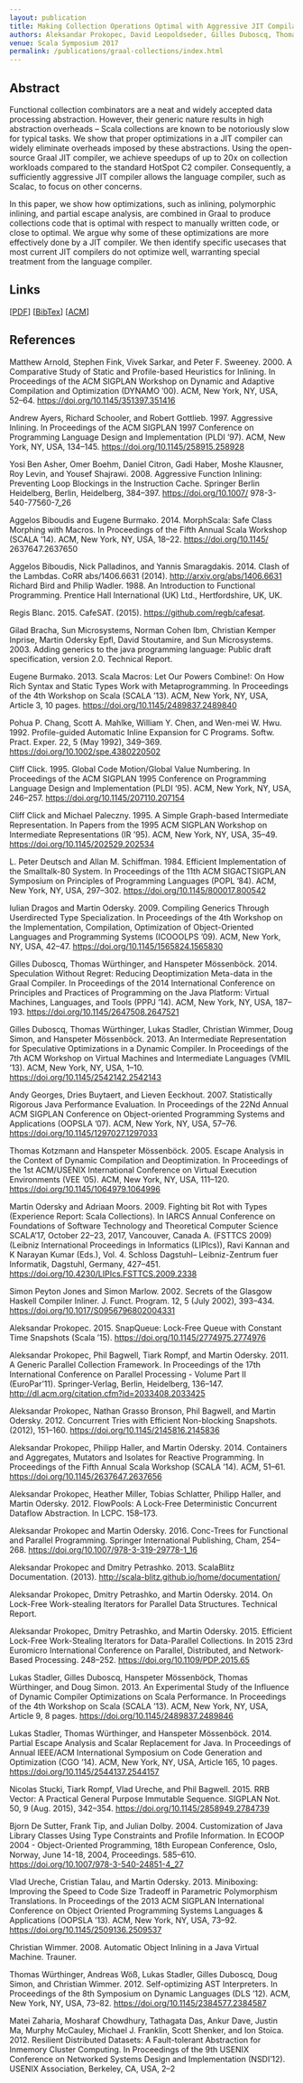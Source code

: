 ```yaml
---
layout: publication
title: Making Collection Operations Optimal with Aggressive JIT Compilation
authors: Aleksandar Prokopec, David Leopoldseder, Gilles Duboscq, Thomas Wuerthinger
venue: Scala Symposium 2017
permalink: /publications/graal-collections/index.html
---
```



## Abstract

Functional collection combinators are a neat and widely accepted
data processing abstraction. However, their generic
nature results in high abstraction overheads – Scala collections
are known to be notoriously slow for typical tasks. We
show that proper optimizations in a JIT compiler can widely
eliminate overheads imposed by these abstractions. Using
the open-source Graal JIT compiler, we achieve speedups of
up to 20x on collection workloads compared to the standard
HotSpot C2 compiler. Consequently, a sufficiently aggressive
JIT compiler allows the language compiler, such as Scalac,
to focus on other concerns.

In this paper, we show how optimizations, such as inlining,
polymorphic inlining, and partial escape analysis, are
combined in Graal to produce collections code that is optimal
with respect to manually written code, or close to optimal.
We argue why some of these optimizations are more effectively
done by a JIT compiler. We then identify specific usecases
that most current JIT compilers do not optimize well,
warranting special treatment from the language compiler.

## Links

\[[PDF](/resources/docs/graal-collections.pdf)\]
\[[BibTex](/resources/docs/bibtex/graal-collections.bib)\]
\[[ACM](https://dl.acm.org/citation.cfm?id=3136002)\]


## References

Matthew Arnold, Stephen Fink, Vivek Sarkar, and Peter F. Sweeney. 2000.
A Comparative Study of Static and Profile-based Heuristics for Inlining.
In Proceedings of the ACM SIGPLAN Workshop on Dynamic and Adaptive
Compilation and Optimization (DYNAMO ’00). ACM, New York, NY, USA,
52–64. https://doi.org/10.1145/351397.351416

Andrew Ayers, Richard Schooler, and Robert Gottlieb. 1997. Aggressive
Inlining. In Proceedings of the ACM SIGPLAN 1997 Conference on Programming
Language Design and Implementation (PLDI ’97). ACM, New
York, NY, USA, 134–145. https://doi.org/10.1145/258915.258928

Yosi Ben Asher, Omer Boehm, Daniel Citron, Gadi Haber, Moshe Klausner,
Roy Levin, and Yousef Shajrawi. 2008. Aggressive Function Inlining:
Preventing Loop Blockings in the Instruction Cache. Springer
Berlin Heidelberg, Berlin, Heidelberg, 384–397. https://doi.org/10.1007/
978-3-540-77560-7_26

Aggelos Biboudis and Eugene Burmako. 2014. MorphScala: Safe Class
Morphing with Macros. In Proceedings of the Fifth Annual Scala Workshop
(SCALA ’14). ACM, New York, NY, USA, 18–22. https://doi.org/10.1145/
2637647.2637650

Aggelos Biboudis, Nick Palladinos, and Yannis Smaragdakis. 2014. Clash of
the Lambdas. CoRR abs/1406.6631 (2014). http://arxiv.org/abs/1406.6631
Richard Bird and Philip Wadler. 1988. An Introduction to Functional Programming.
Prentice Hall International (UK) Ltd., Hertfordshire, UK,
UK.

Regis Blanc. 2015. CafeSAT. (2015). https://github.com/regb/cafesat.

Gilad Bracha, Sun Microsystems, Norman Cohen Ibm, Christian Kemper
Inprise, Martin Odersky Epfl, David Stoutamire, and Sun Microsystems. 2003.
Adding generics to the java programming language: Public draft
specification, version 2.0. Technical Report.

Eugene Burmako. 2013. Scala Macros: Let Our Powers Combine!: On How
Rich Syntax and Static Types Work with Metaprogramming. In Proceedings
of the 4th Workshop on Scala (SCALA ’13). ACM, New York, NY, USA,
Article 3, 10 pages. https://doi.org/10.1145/2489837.2489840

Pohua P. Chang, Scott A. Mahlke, William Y. Chen, and Wen-mei W. Hwu. 1992.
Profile-guided Automatic Inline Expansion for C Programs. Softw.
Pract. Exper. 22, 5 (May 1992), 349–369. https://doi.org/10.1002/spe.4380220502

Cliff Click. 1995. Global Code Motion/Global Value Numbering. In Proceedings
of the ACM SIGPLAN 1995 Conference on Programming Language
Design and Implementation (PLDI ’95). ACM, New York, NY, USA, 246–257.
https://doi.org/10.1145/207110.207154

Cliff Click and Michael Paleczny. 1995. A Simple Graph-based Intermediate
Representation. In Papers from the 1995 ACM SIGPLAN Workshop on
Intermediate Representations (IR ’95). ACM, New York, NY, USA, 35–49.
https://doi.org/10.1145/202529.202534

L. Peter Deutsch and Allan M. Schiffman. 1984. Efficient Implementation
of the Smalltalk-80 System. In Proceedings of the 11th ACM SIGACTSIGPLAN
Symposium on Principles of Programming Languages (POPL ’84).
ACM, New York, NY, USA, 297–302. https://doi.org/10.1145/800017.800542

Iulian Dragos and Martin Odersky. 2009. Compiling Generics Through Userdirected
Type Specialization. In Proceedings of the 4th Workshop on the
Implementation, Compilation, Optimization of Object-Oriented Languages
and Programming Systems (ICOOOLPS ’09). ACM, New York, NY, USA, 42–47.
https://doi.org/10.1145/1565824.1565830

Gilles Duboscq, Thomas Würthinger, and Hanspeter Mössenböck. 2014.
Speculation Without Regret: Reducing Deoptimization Meta-data in the
Graal Compiler. In Proceedings of the 2014 International Conference on
Principles and Practices of Programming on the Java Platform: Virtual
Machines, Languages, and Tools (PPPJ ’14). ACM, New York, NY, USA,
187–193. https://doi.org/10.1145/2647508.2647521

Gilles Duboscq, Thomas Würthinger, Lukas Stadler, Christian Wimmer,
Doug Simon, and Hanspeter Mössenböck. 2013. An Intermediate Representation
for Speculative Optimizations in a Dynamic Compiler. In
Proceedings of the 7th ACM Workshop on Virtual Machines and Intermediate
Languages (VMIL ’13). ACM, New York, NY, USA, 1–10. https://doi.org/10.1145/2542142.2542143

Andy Georges, Dries Buytaert, and Lieven Eeckhout. 2007. Statistically
Rigorous Java Performance Evaluation. In Proceedings of the 22Nd Annual
ACM SIGPLAN Conference on Object-oriented Programming Systems and
Applications (OOPSLA ’07). ACM, New York, NY, USA, 57–76. https://doi.org/10.1145/1297027.1297033

Thomas Kotzmann and Hanspeter Mössenböck. 2005. Escape Analysis in
the Context of Dynamic Compilation and Deoptimization. In Proceedings
of the 1st ACM/USENIX International Conference on Virtual Execution
Environments (VEE ’05). ACM, New York, NY, USA, 111–120. https://doi.org/10.1145/1064979.1064996

Martin Odersky and Adriaan Moors. 2009. Fighting bit Rot with Types
(Experience Report: Scala Collections). In IARCS Annual Conference on
Foundations of Software Technology and Theoretical Computer Science
SCALA’17, October 22–23, 2017, Vancouver, Canada A.
(FSTTCS 2009) (Leibniz International Proceedings in Informatics (LIPIcs)),
Ravi Kannan and K Narayan Kumar (Eds.), Vol. 4. Schloss Dagstuhl–
Leibniz-Zentrum fuer Informatik, Dagstuhl, Germany, 427–451. https://doi.org/10.4230/LIPIcs.FSTTCS.2009.2338

Simon Peyton Jones and Simon Marlow. 2002. Secrets of the Glasgow
Haskell Compiler Inliner. J. Funct. Program. 12, 5 (July 2002), 393–434.
https://doi.org/10.1017/S0956796802004331

Aleksandar Prokopec. 2015. SnapQueue: Lock-Free Queue with Constant
Time Snapshots (Scala ’15). https://doi.org/10.1145/2774975.2774976

Aleksandar Prokopec, Phil Bagwell, Tiark Rompf, and Martin Odersky. 2011.
A Generic Parallel Collection Framework. In Proceedings of the 17th
International Conference on Parallel Processing - Volume Part II (EuroPar’11).
Springer-Verlag, Berlin, Heidelberg, 136–147. http://dl.acm.org/citation.cfm?id=2033408.2033425

Aleksandar Prokopec, Nathan Grasso Bronson, Phil Bagwell, and Martin
Odersky. 2012. Concurrent Tries with Efficient Non-blocking Snapshots.
(2012), 151–160. https://doi.org/10.1145/2145816.2145836

Aleksandar Prokopec, Philipp Haller, and Martin Odersky. 2014. Containers
and Aggregates, Mutators and Isolates for Reactive Programming. In
Proceedings of the Fifth Annual Scala Workshop (SCALA ’14). ACM, 51–61.
https://doi.org/10.1145/2637647.2637656

Aleksandar Prokopec, Heather Miller, Tobias Schlatter, Philipp Haller, and
Martin Odersky. 2012. FlowPools: A Lock-Free Deterministic Concurrent
Dataflow Abstraction. In LCPC. 158–173.

Aleksandar Prokopec and Martin Odersky. 2016. Conc-Trees for Functional
and Parallel Programming. Springer International Publishing, Cham,
254–268. https://doi.org/10.1007/978-3-319-29778-1_16

Aleksandar Prokopec and Dmitry Petrashko. 2013. ScalaBlitz Documentation.
(2013). http://scala-blitz.github.io/home/documentation/

Aleksandar Prokopec, Dmitry Petrashko, and Martin Odersky. 2014. On
Lock-Free Work-stealing Iterators for Parallel Data Structures. Technical
Report.

Aleksandar Prokopec, Dmitry Petrashko, and Martin Odersky. 2015. Efficient
Lock-Free Work-Stealing Iterators for Data-Parallel Collections. In
2015 23rd Euromicro International Conference on Parallel, Distributed, and
Network-Based Processing. 248–252. https://doi.org/10.1109/PDP.2015.65

Lukas Stadler, Gilles Duboscq, Hanspeter Mössenböck, Thomas Würthinger,
and Doug Simon. 2013. An Experimental Study of the Influence of
Dynamic Compiler Optimizations on Scala Performance. In Proceedings
of the 4th Workshop on Scala (SCALA ’13). ACM, New York, NY, USA,
Article 9, 8 pages. https://doi.org/10.1145/2489837.2489846

Lukas Stadler, Thomas Würthinger, and Hanspeter Mössenböck. 2014. Partial
Escape Analysis and Scalar Replacement for Java. In Proceedings
of Annual IEEE/ACM International Symposium on Code Generation and
Optimization (CGO ’14). ACM, New York, NY, USA, Article 165, 10 pages.
https://doi.org/10.1145/2544137.2544157

Nicolas Stucki, Tiark Rompf, Vlad Ureche, and Phil Bagwell. 2015. RRB
Vector: A Practical General Purpose Immutable Sequence. SIGPLAN Not.
50, 9 (Aug. 2015), 342–354. https://doi.org/10.1145/2858949.2784739

Bjorn De Sutter, Frank Tip, and Julian Dolby. 2004. Customization of
Java Library Classes Using Type Constraints and Profile Information.
In ECOOP 2004 - Object-Oriented Programming, 18th European Conference,
Oslo, Norway, June 14-18, 2004, Proceedings. 585–610. https://doi.org/10.1007/978-3-540-24851-4_27

Vlad Ureche, Cristian Talau, and Martin Odersky. 2013. Miniboxing:
Improving the Speed to Code Size Tradeoff in Parametric Polymorphism
Translations. In Proceedings of the 2013 ACM SIGPLAN International
Conference on Object Oriented Programming Systems Languages
&#38; Applications (OOPSLA ’13). ACM, New York, NY, USA, 73–92.
https://doi.org/10.1145/2509136.2509537

Christian Wimmer. 2008. Automatic Object Inlining in a Java Virtual Machine. Trauner.

Thomas Würthinger, Andreas Wöß, Lukas Stadler, Gilles Duboscq, Doug
Simon, and Christian Wimmer. 2012. Self-optimizing AST Interpreters. In
Proceedings of the 8th Symposium on Dynamic Languages (DLS ’12). ACM,
New York, NY, USA, 73–82. https://doi.org/10.1145/2384577.2384587

Matei Zaharia, Mosharaf Chowdhury, Tathagata Das, Ankur Dave, Justin
Ma, Murphy McCauley, Michael J. Franklin, Scott Shenker, and Ion Stoica.
2012. Resilient Distributed Datasets: A Fault-tolerant Abstraction for Inmemory
Cluster Computing. In Proceedings of the 9th USENIX Conference
on Networked Systems Design and Implementation (NSDI’12). USENIX
Association, Berkeley, CA, USA, 2–2
